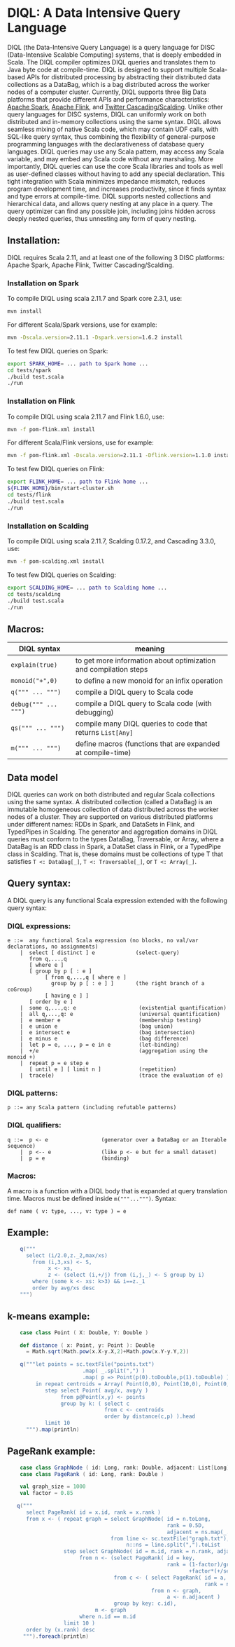 # DIQL: A Data Intensive Query Language

DIQL (the Data-Intensive Query Language) is a query language for DISC
(Data-Intensive Scalable Computing) systems, that is deeply embedded
in Scala. The DIQL compiler optimizes DIQL queries and translates
them to Java byte code at compile-time. DIQL is designed to support
multiple Scala-based APIs for distributed processing by abstracting
their distributed data collections as a DataBag, which is a bag
distributed across the worker nodes of a computer cluster. Currently,
DIQL supports three Big Data platforms that provide different APIs and
performance characteristics: [Apache Spark](http://spark.apache.org/),
[Apache Flink](http://flink.apache.org/), and [Twitter
Cascading/Scalding](https://twitter.com/scalding). Unlike other query
languages for DISC systems, DIQL can uniformly work on both
distributed and in-memory collections using the same syntax. DIQL
allows seamless mixing of native Scala code, which may contain UDF
calls, with SQL-like query syntax, thus combining the flexibility of
general-purpose programming languages with the declarativeness of
database query languages. DIQL queries may use any Scala pattern, may
access any Scala variable, and may embed any Scala code without any
marshaling. More importantly, DIQL queries can use the core Scala
libraries and tools as well as user-defined classes without having to
add any special declaration. This tight integration with Scala
minimizes impedance mismatch, reduces program development time, and
increases productivity, since it finds syntax and type errors at
compile-time. DIQL supports nested collections and hierarchical data,
and allows query nesting at any place in a query. The query optimizer
can find any possible join, including joins hidden across deeply
nested queries, thus unnesting any form of query nesting.

## Installation:

DIQL requires Scala 2.11, and at least one of the following 3 DISC platforms:
Apache Spark, Apache Flink, Twitter Cascading/Scalding.

### Installation on Spark

To compile DIQL using scala 2.11.7 and Spark core 2.3.1, use:
```bash
mvn install
```
For different Scala/Spark versions, use for example:
```bash
mvn -Dscala.version=2.11.1 -Dspark.version=1.6.2 install
```
To test few DIQL queries on Spark:
```bash
export SPARK_HOME= ... path to Spark home ...
cd tests/spark
./build test.scala
./run
```

### Installation on Flink

To compile DIQL using scala 2.11.7 and Flink 1.6.0, use:
```bash
mvn -f pom-flink.xml install
```
For different Scala/Flink versions, use for example:
```bash
mvn -f pom-flink.xml -Dscala.version=2.11.1 -Dflink.version=1.1.0 install
```
To test few DIQL queries on Flink:
```bash
export FLINK_HOME= ... path to Flink home ...
${FLINK_HOME}/bin/start-cluster.sh
cd tests/flink
./build test.scala
./run
```

### Installation on Scalding

To compile DIQL using scala 2.11.7, Scalding 0.17.2, and Cascading 3.3.0, use:
```bash
mvn -f pom-scalding.xml install
```
To test few DIQL queries on Scalding:
```bash
export SCALDING_HOME= ... path to Scalding home ...
cd tests/scalding
./build test.scala
./run
```

## Macros:

DIQL syntax          | meaning
---------------------|-------------------------------------------------------
`explain(true)`        | to get more information about optimization and compilation steps
`monoid("+",0)`      | to define a new monoid for an infix operation
`q(""" ... """)`     | compile a DIQL query to Scala code
`debug(""" ... """)`     | compile a DIQL query to Scala code (with debugging)
`qs(""" ... """)`    | compile many DIQL queries to code that returns `List[Any]`
`m(""" ... """)`    | define macros (functions that are expanded at compile-time)

## Data model

DIQL queries can work on both distributed and regular Scala
collections using the same syntax. A distributed collection (called a DataBag)
is an immutable homogeneous collection of data distributed across the
worker nodes of a cluster. They are supported on various distributed
platforms under different names: RDDs in Spark, and DataSets in Flink,
and TypedPipes in Scalding. The generator and aggregation domains in
DIQL queries must conform to the types DataBag, Traversable, or Array,
where a DataBag is an RDD class in Spark, a DataSet class in Flink, or
a TypedPipe class in Scalding. That is, these domains must be
collections of type T that satisfies `T <: DataBag[_]`,
`T <: Traversable[_]`, or `T <: Array[_]`.

## Query syntax:

A DIQL query is any functional Scala expression extended with the following query syntax:

### DIQL expressions:
```
e ::=  any functional Scala expression (no blocks, no val/var declarations, no assignments)
    |  select [ distinct ] e             (select-query)
       from q,...,q
       [ where e ]
       [ group by p [ : e ] 
            [ from q,...,q [ where e ]
              group by p [ : e ] ]       (the right branch of a coGroup)
            [ having e ] ]
       [ order by e ]
    |  some q,...,q: e                    (existential quantification)
    |  all q,...,q: e                     (universal quantification)
    |  e member e                         (membership testing)
    |  e union e                          (bag union)
    |  e intersect e                      (bag intersection)
    |  e minus e                          (bag difference)
    |  let p = e, ..., p = e in e         (let-binding)
    |  +/e                                (aggregation using the monoid +)
    |  repeat p = e step e
       [ until e ] [ limit n ]            (repetition)
    |  trace(e)                           (trace the evaluation of e)
```
### DIQL patterns:
```
p ::= any Scala pattern (including refutable patterns)
```
### DIQL qualifiers:
```
q ::=  p <- e                 (generator over a DataBag or an Iterable sequence)
    |  p <-- e                (like p <- e but for a small dataset)
    |  p = e                  (binding)
```
### Macros:
A macro is a function with a DIQL body that is expanded at query translation time. Macros must be defined inside `m("""...""")`. Syntax:
```
def name ( v: type, ..., v: type ) = e
```
## Example:
```scala
    q("""
      select (i/2.0,z._2,max/xs)
        from (i,3,xs) <- S,
             x <- xs,
             z <- (select (i,+/j) from (i,j,_) <- S group by i)
        where (some k <- xs: k>3) && i==z._1
        order by avg/xs desc
    """)
```

## k-means example:
```scala
    case class Point ( X: Double, Y: Double )

    def distance ( x: Point, y: Point ): Double
      = Math.sqrt(Math.pow(x.X-y.X,2)+Math.pow(x.Y-y.Y,2))

    q("""let points = sc.textFile("points.txt")
                        .map( _.split(",") )
                        .map( p => Point(p(0).toDouble,p(1).toDouble) )
         in repeat centroids = Array( Point(0,0), Point(10,0), Point(0,10), Point(10,10) )
            step select Point( avg/x, avg/y )
                 from p@Point(x,y) <- points
                 group by k: ( select c
                               from c <- centroids
                               order by distance(c,p) ).head
            limit 10
      """).map(println)
```
## PageRank example:
```scala
    case class GraphNode ( id: Long, rank: Double, adjacent: List[Long] )
    case class PageRank ( id: Long, rank: Double )

    val graph_size = 1000
    val factor = 0.85

   q("""
      select PageRank( id = x.id, rank = x.rank )
      from x <- ( repeat graph = select GraphNode( id = n.toLong,
                                                   rank = 0.5D,
                                                   adjacent = ns.map(_.toLong) )
                                 from line <- sc.textFile("graph.txt"),
                                      n::ns = line.split(",").toList
                  step select GraphNode( id = m.id, rank = n.rank, adjacent = m.adjacent )
                       from n <- (select PageRank( id = key,
                                                   rank = (1-factor)/graph_size
                                                          +factor*(+/select x.rank from x <- c) )
                                  from c <- ( select PageRank( id = a,
                                                               rank = n.rank/(count/n.adjacent) )
                                              from n <- graph,
                                                   a <- n.adjacent )
                                  group by key: c.id),
                            m <- graph
                       where n.id == m.id
                  limit 10 )
      order by (x.rank) desc
     """).foreach(println)
```
